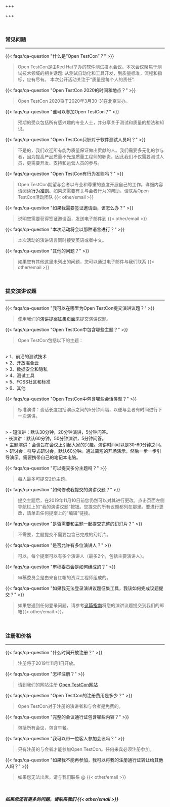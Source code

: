 +++

+++

<br>

<h3 class="rhTextBold">常见问题</h3>

---

{{< faqs/qa-question "什么是“Open TestCon”？" >}}

> Open TestCon是由Red Hat举办的软件测试技术会议。本次会议聚焦于测试技术领域的相关话题: 从测试自动化和工具开发，到质量标准，流程和指标，应有尽有。
> 本次公开活动关注于“质量是每个人的责任”.

{{< faqs/qa-question "Open TestCon 2020的时间和地点？" >}}

> Open TestCon 2020将于2020年3月30-31在北京举办。

{{< faqs/qa-question "谁可以参加Open TestCon？" >}}

> 预期的受众包括所有感兴趣的专业人士，并分享关于测试和质量的想法和知识。

{{< faqs/qa-question "Open TestCon只针对于软件测试人员吗？" >}}

> 不是的，我们欢迎所有能为质量保证做出贡献的人。我们需要多元化的参与者，因为提高产品质量不光是质量工程师的职责，因此我们不仅需要测试人员，更需要开发、支持和运营人员的参与。

{{< faqs/qa-question "Open TestCon有行为准则吗？" >}}

> Open TestCon期望与会者以专业和尊重的态度开展自己的工作。详细内容请阅读[行为准则](https://opentestcon.org/cn/updates/coc/)。如果您需要有关与会者行为的帮助，请联系Open TestCon活动团队 {{< other/email >}}

{{< faqs/qa-question "如果我需要签证邀请函，该怎么办？" >}}

> 说明您需要获得签证邀请函，发送电子邮件到 {{< other/email >}}

{{< faqs/qa-question "本次活动将会以那种语言进行？" >}}

> 本次活动的演讲语言同时接受英语或者中文。

{{< faqs/qa-question "其他的问题？" >}}

> 如果您有其他这里未列出的问题，您可以通过电子邮件与我们联系 {{< other/email >}}

<br>

<h3 class="rhTextBold">提交演讲议题</h3>

---
{{< faqs/qa-question "我可以在哪里为Open TestCon提交演讲议题？" >}}

> 使用我们的[演讲提案征集页面](https://cfp.opentestcon.org)来提交演讲议题。

{{< faqs/qa-question "Open TestCon中包含哪些主题？" >}}

> Open TestCon包括以下的主题：
<br>
> 1、前沿的测试技术
<br>
> 2、开放混合云
<br>
> 3、数据安全和隐私
<br>
> 4、测试工具
<br>
> 5、FOSS社区和标准
<br>
> 6、其他

{{< faqs/qa-question "Open TestCon中包含哪些会话类型？" >}}

> 标准演讲：谈话长度包括演示之间的5分钟间隔，以便与会者有时间进行下一次演讲。
<br>
> - 短演讲：默认30分钟，20分钟演讲，5分钟问答。
<br>
  - 长演讲：默认60分钟，50分钟演讲，5分钟问答。
<br>
> 主题演讲：会谈旨在会议上引起大家的兴趣。演讲时间可以是30-60分钟之间。
<br>
> 研讨会：引导式研讨会，默认60分钟。通过简短的开场演示，然后一步一步引导演示。需要携带自己的笔记本电脑。

{{< faqs/qa-question "可以提交多分主题吗？" >}}

> 每人最多可提交2份主题。

{{< faqs/qa-question "如何修改我提交的演讲议题？" >}}

> 提交主题后，在2019年11月10日前您仍然可以对其进行更改。点击页面左侧导航栏上的“我的演讲议题”按钮。您提交的所有议题都列在那里。要进行更改，请单击任何提案上的“编辑”链接。

{{< faqs/qa-question "是否需要和主题一起提交完整的幻灯片？" >}}

> 不需要，主题提交不需要包含已完成的幻灯片。

{{< faqs/qa-question "是否允许有多位演讲人？" >}}

> 可以，每个提案可以有多个演讲人（最多2个，包括主要演讲人）。

{{< faqs/qa-question "审稿委员会是如何组成的？" >}}

> 审稿委员会是由来自红帽的资深工程师组成的。

{{< faqs/qa-question "如果我无法登录演讲议题征集工具，我该如何完成议题提交？" >}}

> 如果您遇到任何登录问题，请参考[这篇指南](https://opentestcon.org/updates/cfp-alt/)将您的演讲议题提交到我们的邮箱{{< other/email >}}。

<br>

<h3 class="rhTextBold">注册和价格</h3>

---

{{< faqs/qa-question "什么时间开放注册？" >}}

> 注册将于2019年11月1日开放。

{{< faqs/qa-question "怎样注册？" >}}

> 请到我们的网站注册 [Open TestCon网站](https://opentestcon.org/)

{{< faqs/qa-question "Open TestCon的注册费用是多少？" >}}

> Open TestCon对于注册的演讲者和与会者是免费的。

{{< faqs/qa-question "完整的会议通行证包含哪些内容？" >}}

> 包括所有会议，包含午餐。

{{< faqs/qa-question "我可以带一位客人参加会议吗？" >}}

> 只有注册的与会者才能参加Open TestCon。任何来宾必须注册参加。

{{< faqs/qa-question "如果我不能再参加，我可以将我的注册通行证转让给其他人吗？" >}}

> 如果您无法出席，请与我们联系 @ {{< other/email >}}


<br>

<h5 class="rhTextBold">如果您还有更多的问题，请联系我们 {{< other/email >}}</h5>
